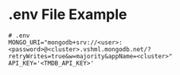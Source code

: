 # .env File Example

```
# .env
MONGO_URI="mongodb+srv://<user>:<password>@<cluster>.vshml.mongodb.net/?retryWrites=true&w=majority&appName=<cluster>"
API_KEY='<TMDB_API_KEY>'
```
